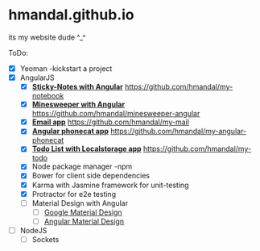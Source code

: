 # hmandal.github.io
its my website dude ^_^

ToDo:
- [x] Yeoman \-kickstart a project
- [x] AngularJS
    - [x] **[Sticky-Notes with Angular](httpshttps://cdn.rawgit.com/hmandal/my-notebook/master/app/index.html#/)** https://github.com/hmandal/my-notebook
    - [x] **[Minesweeper with Angular](https://cdn.rawgit.com/hmandal/minesweeper-angular/4e3b024252b2c1bc522aecb6cdc8c7a5eefe9cd1/app/index.html#/)** https://github.com/hmandal/minesweeper-angular
    - [x] **[Email app](https://cdn.rawgit.com/hmandal/my-mail/b1af26c66296b8a4b5539df861b6288013fff485/app/index.html#/)** https://github.com/hmandal/my-mail
    - [x] **[Angular phonecat app](https://cdn.rawgit.com/hmandal/my-angular-phonecat/2510ede021745eb3bd011d3fd9f92428480e85c7/app/index.html#/phones)** https://github.com/hmandal/my-angular-phonecat
    - [x] **[Todo List with Localstorage app](https://cdn.rawgit.com/hmandal/my-todo/16cb2d793a587b60681f143d902020a4f813734e/app/index.html)** https://github.com/hmandal/my-todo
    - [x] Node package manager -npm
    - [x] Bower for client side dependencies
    - [x] Karma with Jasmine framework for unit-testing
    - [x] Protractor for e2e testing
    - [ ] Material Design with Angular
      - [ ] [Google Material Design](https://www.google.com/design/spec/material-design/introduction.html)
      - [ ] [Angular Material Design](https://material.angularjs.org/latest/)
- [ ] NodeJS
  - [ ] Sockets
